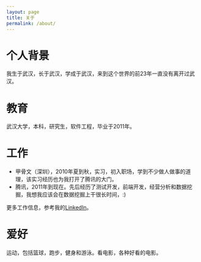 ```yaml
---
layout: page
title: 关于
permalink: /about/
---
```


# 个人背景
我生于武汉，长于武汉，学成于武汉，来到这个世界的前23年一直没有离开过武汉。


# 教育
武汉大学，本科，研究生，软件工程，毕业于2011年。


# 工作
* 甲骨文（深圳），2010年夏到秋，实习，初入职场，学到不少做人做事的道理，该实习经历也为我打开了腾讯的大门。
* 腾讯，2011年到现在。先后经历了测试开发，前端开发，经营分析和数据挖掘，我想我应该会在数据挖掘上干很长时间，:)


更多工作信息，参考我的[LinkedIn](https://cn.linkedin.com/in/bourneli)。



# 爱好
运动，包括篮球，跑步，健身和游泳。看电影，各种好看的电影。

